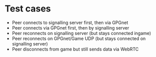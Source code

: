 # Test cases

* Peer connects to signalling server first, then via GPGnet
* Peer connects via GPGnet first, then by signalling server
* Peer reconnects on signalling server (but stays connected ingame)
* Peer reconnects on GPGnet/Game UDP (but stays connected on signalling server)
* Peer disconnects from game but still sends data via WebRTC
